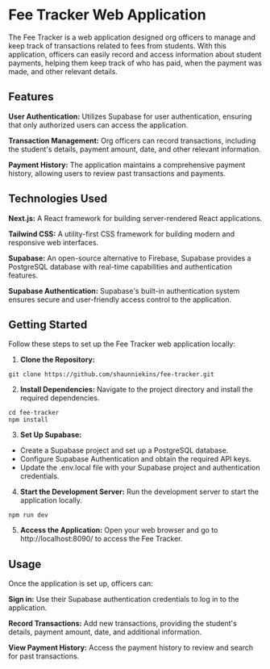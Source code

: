 # Fee Tracker Web Application

The Fee Tracker is a web application designed org officers to manage and keep track of transactions related to fees from students. With this application, officers can easily record and access information about student payments, helping them keep track of who has paid, when the payment was made, and other relevant details.

## Features

**User Authentication:** Utilizes Supabase for user authentication, ensuring that only authorized users can access the application.

**Transaction Management:** Org officers can record transactions, including the student's details, payment amount, date, and other relevant information.

**Payment History:** The application maintains a comprehensive payment history, allowing users to review past transactions and payments.

## Technologies Used

**Next.js:** A React framework for building server-rendered React applications.

**Tailwind CSS:** A utility-first CSS framework for building modern and responsive web interfaces.

**Supabase:** An open-source alternative to Firebase, Supabase provides a PostgreSQL database with real-time capabilities and authentication features.

**Supabase Authentication:** Supabase's built-in authentication system ensures secure and user-friendly access control to the application.

## Getting Started

Follow these steps to set up the Fee Tracker web application locally:

1. **Clone the Repository:**

```
git clone https://github.com/shaunniekins/fee-tracker.git
```

2. **Install Dependencies:**
   Navigate to the project directory and install the required dependencies.

```
cd fee-tracker
npm install
```

3. **Set Up Supabase:**

- Create a Supabase project and set up a PostgreSQL database.
- Configure Supabase Authentication and obtain the required API keys.
- Update the .env.local file with your Supabase project and authentication credentials.

4. **Start the Development Server:**
   Run the development server to start the application locally.

```
npm run dev
```

5. **Access the Application:**
   Open your web browser and go to http://localhost:8090/ to access the Fee Tracker.

## Usage

Once the application is set up, officers can:

**Sign in:** Use their Supabase authentication credentials to log in to the application.

**Record Transactions:** Add new transactions, providing the student's details, payment amount, date, and additional information.

**View Payment History:** Access the payment history to review and search for past transactions.
